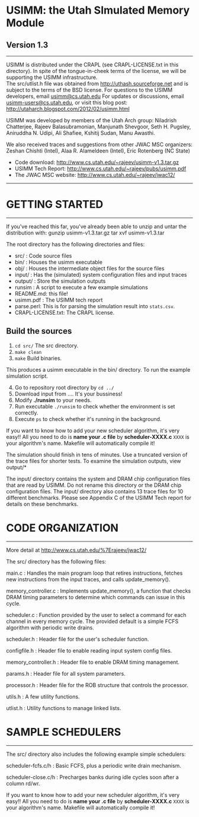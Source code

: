 # USIMM: the Utah SImulated Memory Module
## Version 1.3

------------------------------------------------------------------------------
USIMM is distributed under the CRAPL (see CRAPL-LICENSE.txt
in this directory).  In spite of the tongue-in-cheek terms of
the license, we will be supporting the USIMM infrastructure.  
The src/utlist.h file was obtained from http://uthash.sourceforge.net
and is subject to the terms of the BSD license.
For questions to the USIMM developers, email usimm@cs.utah.edu 
For updates or discussions, email usimm-users@cs.utah.edu,
or visit this blog post: http://utaharch.blogspot.com/2012/02/usimm.html

USIMM was developed by members of the Utah Arch group:
Niladrish Chatterjee, Rajeev Balasubramonian, Manjunath Shevgoor,
Seth H. Pugsley, Aniruddha N. Udipi, Ali Shafiee, Kshitij Sudan, Manu Awasthi.

We also received traces and suggestions from other JWAC MSC organizers:
Zeshan Chishti (Intel), Alaa R. Alameldeen (Intel), Eric Rotenberg (NC State)

* Code download: http://www.cs.utah.edu/~rajeev/usimm-v1.3.tar.gz
* USIMM Tech Report: http://www.cs.utah.edu/~rajeev/pubs/usimm.pdf
* The JWAC MSC website: http://www.cs.utah.edu/~rajeev/jwac12/

------------------------------------------------------------------------------


# GETTING STARTED
------------------------------------------------------------------------------

If you've reached this far, you've already been able to unzip and
untar the distribution with:
gunzip usimm-v1.3.tar.gz
tar xvf usimm-v1.3.tar

The root directory has the following directories and files:
* src/      : Code source files
* bin/      : Houses the usimm executable
* obj/      : Houses the intermediate object files for the source files
* input/    : Has the (simulated) system configuration files and input traces
* output/   : Store the simulation outputs
* runsim    : A script to execute a few example simulations
* README.md: this file!
* usimm.pdf : The USIMM tech report
* parse.perl: This is for parsing the simulation result into `stats.csv`.
* CRAPL-LICENSE.txt: The CRAPL license.

## Build the sources
1. `cd src/` The src directory.
2. `make clean`
3. `make` Build binaries.

This produces a usimm executable in the bin/ directory.  To run the 
example simulation script.

4. Go to repository root directory by `cd ../`
5. Download input from .... It's your bussiness!
6. Modify __./runsim__ to your needs.
7. Run executable `./runsim` to check whether the environment is set correctly.
8. Execute `ps` to check whether it's running in the background.

If you want to know how to add your new scheduler algorithm, it's very easy!! 
All you need to do is __name your .c file__ by __scheduler-XXXX.c__ `XXXX` is 
your algorithm's name. Makefile will automatically compile it! 

The simulation should finish in tens of minutes.  Use a truncated version of
the trace files for shorter tests.  To examine the simulation outputs,
view output/*

The input/ directory contains the system and DRAM chip configuration
files that are read by USIMM.  Do not rename this directory or
the DRAM chip configuration files.  The input/ directory also
contains 13 trace files for 10 different benchmarks.  Please see
Appendix C of the USIMM Tech report for details on these benchmarks.

# CODE ORGANIZATION
------------------------------------------------------------------------------
More detail at http://www.cs.utah.edu/%7Erajeev/jwac12/

The src/ directory has the following files:

main.c : Handles the main program loop that retires instructions,
fetches new instructions from the input traces, and calls update_memory().

memory_controller.c : Implements update_memory(), a function that checks
DRAM timing parameters to determine which commands can issue in this cycle.

scheduler.c : Function provided by the user to select a command for each
channel in every memory cycle.  The provided default is a simple FCFS 
algorithm with periodic write drains.

scheduler.h : Header file for the user's scheduler function.

configfile.h : Header file to enable reading input system config files.

memory_controller.h : Header file to enable DRAM timing management.

params.h : Header file for all system parameters.

processor.h : Header file for the ROB structure that controls the processor.

utils.h : A few utility functions.

utlist.h : Utility functions to manage linked lists.


# SAMPLE SCHEDULERS
------------------------------------------------------------------------------

The src/ directory also includes the following example simple schedulers:

scheduler-fcfs.c/h    : Basic FCFS, plus a periodic write drain mechanism.

scheduler-close.c/h   : Precharges banks during idle cycles soon after a column rd/wr.


If you want to know how to add your new scheduler algorithm, it's very easy!! 
All you need to do is __name your .c file__ by __scheduler-XXXX.c__ `XXXX` is 
your algorithm's name. Makefile will automatically compile it! 


